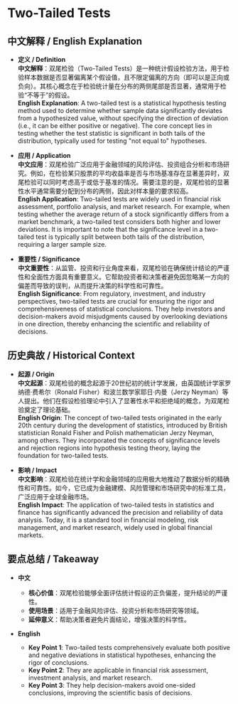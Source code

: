 # Two-Tailed Tests

## 中文解释 / English Explanation

* **定义 / Definition**  
  **中文解释**：双尾检验（Two-Tailed Tests）是一种统计假设检验方法，用于检验样本数据是否显著偏离某个假设值，且不限定偏离的方向（即可以是正向或负向）。其核心概念在于检验统计量在分布的两侧尾部是否显著，通常用于检验“不等于”的假设。  
  **English Explanation**: A two-tailed test is a statistical hypothesis testing method used to determine whether sample data significantly deviates from a hypothesized value, without specifying the direction of deviation (i.e., it can be either positive or negative). The core concept lies in testing whether the test statistic is significant in both tails of the distribution, typically used for testing "not equal to" hypotheses.

* **应用 / Application**  
  **中文应用**：双尾检验广泛应用于金融领域的风险评估、投资组合分析和市场研究。例如，在检验某只股票的平均收益率是否与市场基准存在显著差异时，双尾检验可以同时考虑高于或低于基准的情况。需要注意的是，双尾检验的显著性水平通常需要分配到分布的两侧，因此对样本量的要求较高。  
  **English Application**: Two-tailed tests are widely used in financial risk assessment, portfolio analysis, and market research. For example, when testing whether the average return of a stock significantly differs from a market benchmark, a two-tailed test considers both higher and lower deviations. It is important to note that the significance level in a two-tailed test is typically split between both tails of the distribution, requiring a larger sample size.

* **重要性 / Significance**  
  **中文重要性**：从监管、投资和行业角度来看，双尾检验在确保统计结论的严谨性和全面性方面具有重要意义。它帮助投资者和决策者避免因忽略某一方向的偏差而导致的误判，从而提升决策的科学性和可靠性。  
  **English Significance**: From regulatory, investment, and industry perspectives, two-tailed tests are crucial for ensuring the rigor and comprehensiveness of statistical conclusions. They help investors and decision-makers avoid misjudgments caused by overlooking deviations in one direction, thereby enhancing the scientific and reliability of decisions.

## 历史典故 / Historical Context

* **起源 / Origin**  
  **中文起源**：双尾检验的概念起源于20世纪初的统计学发展，由英国统计学家罗纳德·费希尔（Ronald Fisher）和波兰数学家耶日·内曼（Jerzy Neyman）等人提出。他们在假设检验理论中引入了显著性水平和拒绝域的概念，为双尾检验奠定了理论基础。  
  **English Origin**: The concept of two-tailed tests originated in the early 20th century during the development of statistics, introduced by British statistician Ronald Fisher and Polish mathematician Jerzy Neyman, among others. They incorporated the concepts of significance levels and rejection regions into hypothesis testing theory, laying the foundation for two-tailed tests.

* **影响 / Impact**  
  **中文影响**：双尾检验在统计学和金融领域的应用极大地推动了数据分析的精确性和可靠性。如今，它已成为金融建模、风险管理和市场研究中的标准工具，广泛应用于全球金融市场。  
  **English Impact**: The application of two-tailed tests in statistics and finance has significantly advanced the precision and reliability of data analysis. Today, it is a standard tool in financial modeling, risk management, and market research, widely used in global financial markets.

## 要点总结 / Takeaway

* **中文**  
  - **核心价值**：双尾检验能够全面评估统计假设的正负偏差，提升结论的严谨性。  
  - **使用场景**：适用于金融风险评估、投资分析和市场研究等领域。  
  - **延伸意义**：帮助决策者避免片面结论，增强决策的科学性。

* **English**  
  - **Key Point 1**: Two-tailed tests comprehensively evaluate both positive and negative deviations in statistical hypotheses, enhancing the rigor of conclusions.  
  - **Key Point 2**: They are applicable in financial risk assessment, investment analysis, and market research.  
  - **Key Point 3**: They help decision-makers avoid one-sided conclusions, improving the scientific basis of decisions.